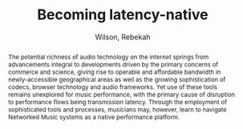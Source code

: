 ---
title: "Becoming latency-native"
abstract: "The potential richness of audio technology on the internet springs from advancements integral to developments driven by the primary concerns of commerce and science, giving rise to operable and affordable bandwidth in newly-accessible geographical areas as well as the growing sophistication of codecs, browser technology and audio frameworks. Yet use of these tools remains unexplored for music performance, with the primary cause of disruption to performance flows being transmission latency. Through the employment of sophisticated tools and processes, musicians may, however, learn to navigate Networked Music systems as a native performance platform."
address: "Trondheim"
booktitle: "Proceedings of the International Web Audio Conference 2019"
editor: ""
month: "December"
publisher: "NTNU"
series: "WAC'19"
pages: ""
ID: "76"
author: "Wilson, Rebekah"
webAuthor: "Rebekah Wilson"
track: "Keynote"
year: "2019"
tags: year2019
media: "https://youtu.be/fPBByhhJFbw"
pdflink: "/_data/papers/pdf/2019/2019_76.pdf"
ISSN: ""
---